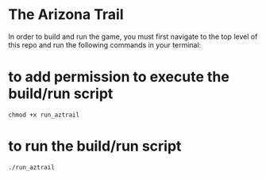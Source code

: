 # The Arizona Trail
In order to build and run the game, you must first navigate to the top level of
this repo and run the following commands in your terminal:

# to add permission to execute the build/run script
`chmod +x run_aztrail`

# to run the build/run script
`./run_aztrail`
